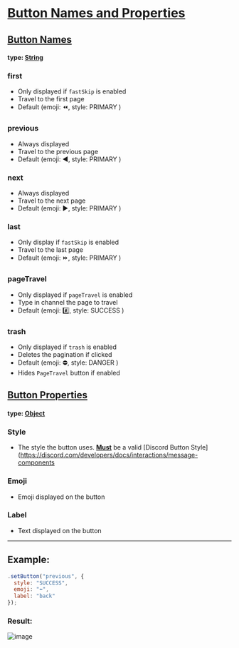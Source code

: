 # <ins>Button Names and Properties</ins>

## <ins>Button Names</ins>

#### type: [String](https://developer.mozilla.org/en-US/docs/Web/JavaScript/Reference/Global_Objects/String)

### first
- Only displayed if `fastSkip` is enabled
- Travel to the first page
- Default (emoji: ⏪, style: PRIMARY )

### previous
- Always displayed
- Travel to the previous page
- Default (emoji: ◀️, style: PRIMARY )

### next
- Always displayed
- Travel to the next page
- Default (emoji: ▶️, style: PRIMARY )


### last
- Only display if `fastSkip` is enabled
- Travel to the last page
- Default (emoji: ⏩, style: PRIMARY )


### pageTravel
- Only displayed if `pageTravel` is enabled
- Type in channel the page to travel
- Default (emoji: #️⃣, style: SUCCESS )

### trash
- Only displayed if `trash` is enabled
- Deletes the pagination if clicked
- Default (emoji: ⛔, style: DANGER )
- Hides `PageTravel` button if enabled

## <ins>Button Properties</ins>

#### type: [Object](https://developer.mozilla.org/en-US/docs/Web/JavaScript/Reference/Global_Objects/Object)

### Style
- The style the button uses. <ins>**Must**</ins> be a valid [Discord Button Style](https://discord.com/developers/docs/interactions/message-components

### Emoji
- Emoji displayed on the button

### Label
- Text displayed on the button


--- 

## Example:
```js
.setButton("previous", {
  style: "SUCCESS", 
  emoji: "⬅️", 
  label: "back"
});
```

### Result: 

![image](https://user-images.githubusercontent.com/85820415/170090386-3babc322-56ee-4447-ac63-11da14c7402d.png)

